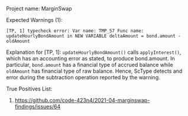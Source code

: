Project name: MarginSwap

Expected Warnings (1): 

`[TP, 1] typecheck error: Var name: TMP_57 Func name: updateHourlyBondAmount in NEW VARIABLE deltaAmount = bond.amount - oldAmount`

Explanation for [TP, 1]: `updateHourlyBondAmount()` calls `applyInterest()`, which has an accounting error as stated, to produce bond.amount. 
In particular, `bond.amount` has a financial type of accrued balance while `oldAmount` has financial type of raw balance.
Hence, ScType detects and error during the subtraction operation reported by the warning.

True Positives List:

1) https://github.com/code-423n4/2021-04-marginswap-findings/issues/64

